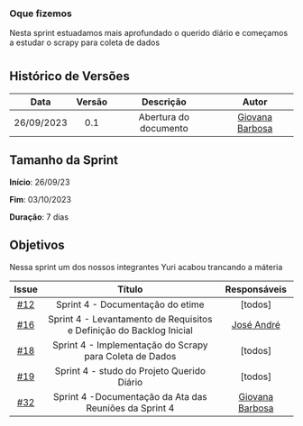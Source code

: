### Oque fizemos

Nesta sprint estuadamos mais aprofundado o querido diário e começamos a estudar o scrapy para coleta de dados
#

## Histórico de Versões

| Data       | Versão | Descrição                                 | Autor             |
| :--------: | :----: | :--------------------:                    | :---------------: |
| 26/09/2023 |  0.1   | Abertura do documento                     | [Giovana Barbosa ](https://github.com/gio221) |

## Tamanho da Sprint

**Início**: 26/09/23

**Fim**: 03/10/2023

**Duração**: 7 dias

## Objetivos
Nessa sprint um dos nossos integrantes Yuri acabou trancando a máteria 

|                            Issue                             |              Título               |                    Responsáveis                     |
| :----------------------------------------------------------: | :-------------------------------: | :-------------------------------------------------: |
| [#12](https://github.com/unb-mds/2023-2-Squad07/issues/12) |  Sprint 4 - Documentação do etime  |[todos] |
| [#16](https://github.com/unb-mds/2023-2-Squad07/issues/16) | Sprint 4 - Levantamento de Requisitos e Definição do Backlog Inicial | [José André](https://github.com/joseandre25) |
| [#18](https://github.com/unb-mds/2023-2-Squad07/issues/18) | Sprint 4 - Implementação do Scrapy para Coleta de Dados| [todos]|
| [#19](https://github.com/unb-mds/2023-2-Squad07/issues/19) | Sprint 4 - studo do Projeto Querido Diário | [todos] |
| [#32](https://github.com/unb-mds/2023-2-Squad07/issues/32) | Sprint 4 -Documentação da Ata das Reuniões da Sprint 4   |  [Giovana Barbosa ](https://github.com/gio221) |
